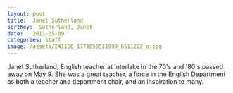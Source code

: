 ```yaml
---
layout: post
title:  Janet Sutherland
sortKey:  Sutherland, Janet
date:   2011-05-09
categories: staff
image: /assets/241166_1771058511999_6511222_o.jpg
---
```

Janet Sutherland, English teacher at Interlake in the 70's and '80's passed away on May 9.  She was a great teacher, a force in the English Department as both a teacher and department chair, and an inspiration to many.
